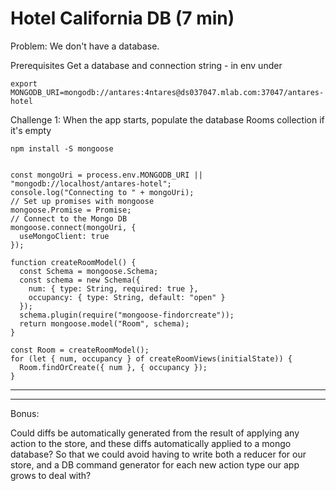 # Hotel California DB (7 min)

Problem: We don't have a database.

Prerequisites Get a database and connection string - in env under

`export MONGODB_URI=mongodb://antares:4ntares@ds037047.mlab.com:37047/antares-hotel
`

Challenge 1:
When the app starts, populate the database Rooms collection if it's empty

`npm install -S mongoose`

```

const mongoUri = process.env.MONGODB_URI || "mongodb://localhost/antares-hotel";
console.log("Connecting to " + mongoUri);
// Set up promises with mongoose
mongoose.Promise = Promise;
// Connect to the Mongo DB
mongoose.connect(mongoUri, {
  useMongoClient: true
});

```

```
function createRoomModel() {
  const Schema = mongoose.Schema;
  const schema = new Schema({
    num: { type: String, required: true },
    occupancy: { type: String, default: "open" }
  });
  schema.plugin(require("mongoose-findorcreate"));
  return mongoose.model("Room", schema);
}

const Room = createRoomModel();
for (let { num, occupancy } of createRoomViews(initialState)) {
  Room.findOrCreate({ num }, { occupancy });
}
```

---
<!--
client/src/App.js:22:// TODO A consequence of us seeing a "holdRoom" action is
client/src/App.js:26:// TODO Create an Observable of WS setOccupancy payloads
client/src/App.js:33:// TODO When any component processes a holdRoom action, forward it via the WS.
client/src/App.js:35:// TODO After 3 seconds, release a hold on a room
client/src/App.js:37:// TODO every 5 seconds Hold a random room
client/src/App.js:38:// TODO cancel upon the first click on the document
client/src/App.js:64:// TODO Return an Observable of the objects we recieve
client/src/App.js:69:    // TODO With the objects field of the /api/rooms GET result
client/src/App.js:77:    // TODO 1) For the Observable of results from the /api/occupancy REST endpoint,
client/src/stories/index.js:41:    <p>TODO write Storybook README</p>
server.js:8:// TODO Bring in the agent
server.js:12:// TODO Define an Observable that maps processed actions of type 'holdRoom' to FSAs of type "setOccupancy"
server.js:53:// TODO Return state of store instead of hardcoded
server.js:62:// TODO Return state of store instead of hardcoded
server.js:87:// TODO Process holdRoom actions through the store so new clients
server.js:105:  // TODO link the unsubscribes
server.js:109:  // TODO subscribe to realOccupancyChanges AND simulatedOccupancyChanges
server.js:111:  // TODO "holdRoom" types of client actions are ones we went to process
server.js:125:// TODO connect an Observable of simulted occupancy changes to each new client
server.js:135:  // TODO Output messages about to be sent in the console with tap()
server.js:139:  // TODO Keep clients in sync by using share()

-->
---
Bonus:

Could diffs be automatically generated from the result of applying any action to the store, and these diffs automatically applied to a mongo database? So that we could avoid having to write both a reducer for our store, and a DB command generator for each new action type our app grows to deal with?
